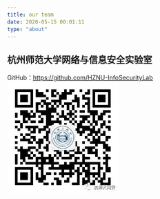 ```yaml
---
title: our team
date: 2020-05-15 00:01:11
type: "about"
---
```


## 杭州师范大学网络与信息安全实验室
GitHub：<https://github.com/HZNU-InfoSecurityLab>
![alt 实验室微信公众号](/uploads/wechat-qcode.jpg)

